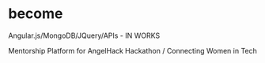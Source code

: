 # become

Angular.js/MongoDB/JQuery/APIs - IN WORKS

Mentorship Platform for AngelHack Hackathon / Connecting Women in Tech
